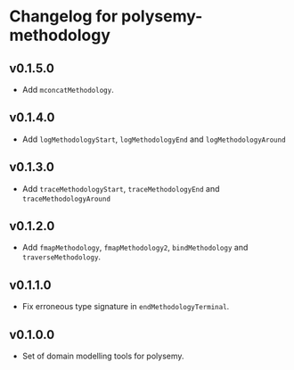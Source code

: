 # Changelog for polysemy-methodology

## v0.1.5.0

* Add `mconcatMethodology`.

## v0.1.4.0

* Add `logMethodologyStart`, `logMethodologyEnd` and `logMethodologyAround`

## v0.1.3.0

* Add `traceMethodologyStart`, `traceMethodologyEnd` and `traceMethodologyAround`

## v0.1.2.0

* Add `fmapMethodology`, `fmapMethodology2`, `bindMethodology` and `traverseMethodology`.

## v0.1.1.0

* Fix erroneous type signature in `endMethodologyTerminal`.

## v0.1.0.0

* Set of domain modelling tools for polysemy.
